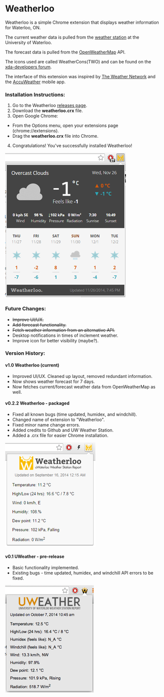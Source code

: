 # Weatherloo
Weatherloo is a simple Chrome extension that displays weather information for Waterloo, ON.

The current weather data is pulled from the [weather station](http://weather.uwaterloo.ca) at the University of Waterloo.

The forecast data is pulled from the [OpenWeatherMap](http://openweathermap.org/) API.

The icons used are called WeatherCons(TWO) and can be found on the [xda-developers forum](http://forum.xda-developers.com/showthread.php?t=1922149).

The interface of this extension was inspired by [The Weather Network](http://www.theweathernetwork.com/weather/canada/ontario/waterloo) and the [AccuWeather](http://www.accuweather.com/) mobile app.

### Installation Instructions:
1. Go to the Weatherloo [releases page](https://github.com/neivin/weatherloo/releases).
2. Download the **weatherloo.crx** file.
3. Open Google Chrome:
  * From the Options menu, open your extensions page (chrome://extensions).
  * Drag the **weatherloo.crx** file into Chrome.
4. Congratulations! You've successfully installed Weatherloo!

![Screenshot](/img/screenshots/third.png)

### Future Changes:
- ~~Improve UI/UX.~~
- ~~Add forecast functionality.~~
- ~~Fetch weather information from an alternative API.~~
- Desktop notifications in times of inclement weather.
- Improve icon for better visibility (maybe?).

### Version History:

#### v1.0 Weatherloo (current)
- Improved UI/UX. Cleaned up layout, removed redundant information.
- Now shows weather forecast for 7 days.
- Now fetches current/forecast weather data from OpenWeatherMap as well.

#### v0.2.2 Weatherloo - packaged
- Fixed all known bugs (time updated, humidex, and windchill).
- Changed name of extension to "Weatherloo".
- Fixed minor name change errors.
- Added credits to Github and UW Weather Station.
- Added a .crx file for easier Chrome installation.

![Screenshot](/img/screenshots/second.png)


#### v0.1 UWeather - pre-release
- Basic functionality implemented.
- Existing bugs - time updated, humidex, and windchill API errors to be fixed.

![Screenshot](/img/screenshots/first.png)